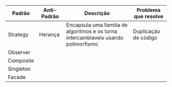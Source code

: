 | Padrão | Anti-Padrão | Descrição | Problema que resolve |
| -------- | -------- | -------- |------------ |
| Strategy | Herança | Encapsula uma familia de algoritmos e os torna intercambiaveis usando polimorfismo | Duplicação de código |
| Observer |
| Composite |
| Singleton |
| Facade |
